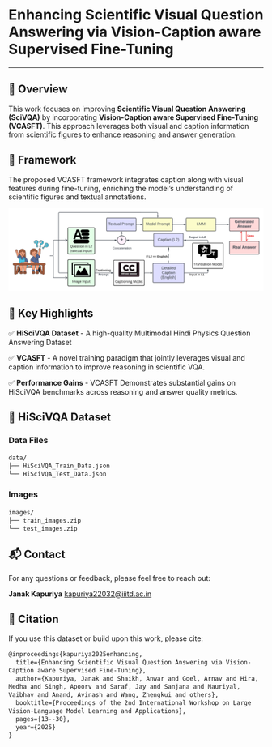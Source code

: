 # Enhancing Scientific Visual Question Answering via Vision-Caption aware Supervised Fine-Tuning

---

## 📘 Overview

This work focuses on improving **Scientific Visual Question Answering (SciVQA)** by incorporating **Vision-Caption aware Supervised Fine-Tuning (VCASFT)**. This approach leverages both visual and caption information from scientific figures to enhance reasoning and answer generation.


## 🧩 Framework

The proposed VCASFT framework integrates caption along with visual features during fine-tuning, enriching the model’s understanding of scientific figures and textual annotations.

<p align="center"> <img src="VCASFT_Framework.png" alt="VCASFT Framework" width="700"/> </p>


## 🚀 Key Highlights

✅ **HiSciVQA Dataset** - A high-quality Multimodal Hindi Physics Question Answering Dataset

✅ **VCASFT** - A novel training paradigm that jointly leverages visual and caption information to improve reasoning in scientific VQA.

✅ **Performance Gains** - VCASFT Demonstrates substantial gains on HiSciVQA benchmarks across reasoning and answer quality metrics.

## 📂 HiSciVQA Dataset

### Data Files

```
data/
├── HiSciVQA_Train_Data.json
└── HiSciVQA_Test_Data.json

```
### Images

```
images/
├── train_images.zip
└── test_images.zip

```

## 📬 Contact

For any questions or feedback, please feel free to reach out:

**Janak Kapuriya**
kapuriya22032@iiitd.ac.in


## 📑 Citation

If you use this dataset or build upon this work, please cite:

```
@inproceedings{kapuriya2025enhancing,
  title={Enhancing Scientific Visual Question Answering via Vision-Caption aware Supervised Fine-Tuning},
  author={Kapuriya, Janak and Shaikh, Anwar and Goel, Arnav and Hira, Medha and Singh, Apoorv and Saraf, Jay and Sanjana and Nauriyal, Vaibhav and Anand, Avinash and Wang, Zhengkui and others},
  booktitle={Proceedings of the 2nd International Workshop on Large Vision-Language Model Learning and Applications},
  pages={13--30},
  year={2025}
}
```
